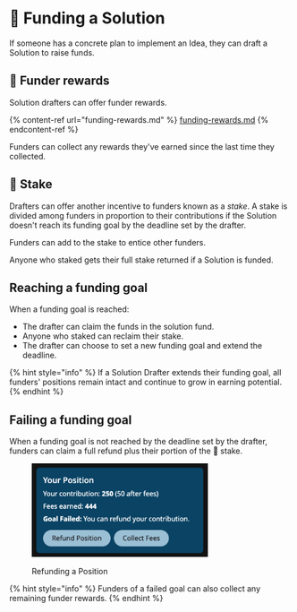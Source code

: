 # 💸 Funding a Solution

If someone has a concrete plan to implement an Idea, they can draft a Solution to raise funds.

## 🎁 Funder rewards&#x20;

Solution drafters can offer funder rewards.

{% content-ref url="funding-rewards.md" %}
[funding-rewards.md](funding-rewards.md)
{% endcontent-ref %}

Funders can collect any rewards they've earned since the last time they collected.

## 💎 Stake

Drafters can offer another incentive to funders known as a _stake_. A stake is divided among funders in proportion to their contributions if the Solution doesn't reach its funding goal by the deadline set by the drafter.

Funders can add to the stake to entice other funders.

Anyone who staked gets their full stake returned if a Solution is funded.

## Reaching a funding goal

When a funding goal is reached:

* The drafter can claim the funds in the solution fund.
* Anyone who staked can reclaim their stake.
* The drafter can choose to set a new funding goal and extend the deadline.

{% hint style="info" %}
If a Solution Drafter extends their funding goal, all funders' positions remain intact and continue to grow in earning potential.
{% endhint %}

## Failing a funding goal

When a funding goal is not reached by the deadline set by the drafter, funders can claim a full refund plus their portion of the 💎 stake.

<figure><img src="../.gitbook/assets/solution-position-goal-failed.png" alt="" width="315"><figcaption><p>Refunding a Position</p></figcaption></figure>

{% hint style="info" %}
Funders of a failed goal can also collect any remaining funder rewards.
{% endhint %}
